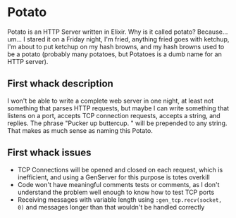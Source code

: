 # Potato

Potato is an HTTP Server written in Elixir.  Why is it called potato? Because...  um...  I stared it on a Friday night, I'm fried, anything fried goes with ketchup, I'm about to put ketchup on my hash browns, and my hash browns used to be a potato (probably many potatoes, but Potatoes is a dumb name for an HTTP server).

## First whack description

I won't be able to write a complete web server in one night, at least not something that parses HTTP requests, but maybe I can write something that listens on a port, accepts TCP connection requests, accepts a string, and replies.  The phrase "Pucker up buttercup.  " will be prepended to any string.  That makes as much sense as naming this Potato.

## First whack issues

* TCP Connections will be opened and closed on each request, which is inefficient, and using a GenServer for this purpose is totes overkill
* Code won't have meaningful comments tests or comments, as I don't understand the problem well enough to know how to test TCP ports
* Receiving messages with variable length using `:gen_tcp.recv(socket, 0)` and  messages longer than that wouldn't be handled correctly
